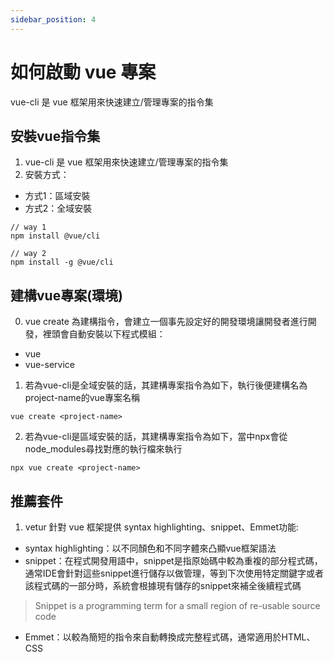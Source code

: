 ```yaml
---
sidebar_position: 4
---
```


# 如何啟動 vue 專案

vue-cli 是 vue 框架用來快速建立/管理專案的指令集



## 安裝vue指令集
1. vue-cli 是 vue 框架用來快速建立/管理專案的指令集
2. 安裝方式：
  - 方式1：區域安裝
  - 方式2：全域安裝
  ```
  // way 1
  npm install @vue/cli

  // way 2
  npm install -g @vue/cli
  ```

## 建構vue專案(環境)
0. vue create 為建構指令，會建立一個事先設定好的開發環境讓開發者進行開發，裡頭會自動安裝以下程式模組：
  - vue
  - vue-service
1. 若為vue-cli是全域安裝的話，其建構專案指令為如下，執行後便建構名為project-name的vue專案名稱
```
vue create <project-name>
```
2. 若為vue-cli是區域安裝的話，其建構專案指令為如下，當中npx會從node_modules尋找對應的執行檔來執行
```
npx vue create <project-name>
```


## 推薦套件
1. vetur 針對 vue 框架提供 syntax highlighting、snippet、Emmet功能:
  - syntax highlighting：以不同顏色和不同字體來凸顯vue框架語法
  - snippet：在程式開發用語中，snippet是指原始碼中較為重複的部分程式碼，通常IDE會針對這些snippet進行儲存以做管理，等到下次使用特定關鍵字或者該程式碼的一部分時，系統會根據現有儲存的snippet來補全後續程式碼  
  > Snippet is a programming term for a small region of re-usable source code
  - Emmet：以較為簡短的指令來自動轉換成完整程式碼，通常適用於HTML、CSS




